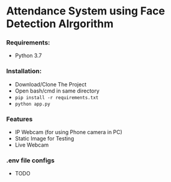 # Attendance System using Face Detection Alrgorithm

### Requirements:
- Python 3.7


### Installation:
- Download/Clone The Project
- Open bash/cmd in same directory
- `pip install -r requirements.txt`
- `python app.py`

### Features
- IP Webcam (for using Phone camera in PC)
- Static Image for Testing
- Live Webcam


### .env file configs
- TODO
